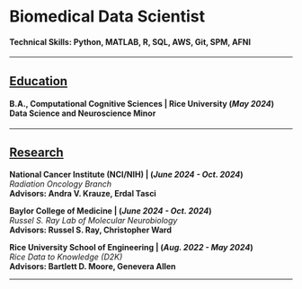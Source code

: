 # Biomedical Data Scientist

#### Technical Skills: Python, MATLAB, R, SQL, AWS, Git, SPM, AFNI

---

## <ins>Education</ins>
#### B.A., Computational Cognitive Sciences | Rice University (_May 2024_)<br />Data Science and Neuroscience Minor

---

## <ins>Research</ins>
**National Cancer Institute (NCI/NIH) | (_June 2024 - Oct. 2024_)**<br />
*Radiation Oncology Branch*<br />
**Advisors: Andra V. Krauze, Erdal Tasci**

**Baylor College of Medicine | (_June 2024 - Oct. 2024_)**<br />
*Russel S. Ray Lab of Molecular Neurobiology*<br />
**Advisors: Russel S. Ray, Christopher Ward**

**Rice University School of Engineering | (_Aug. 2022 - May 2024_)**<br />
*Rice Data to Knowledge (D2K)*<br />
**Advisors: Bartlett D. Moore, Genevera Allen**

---
